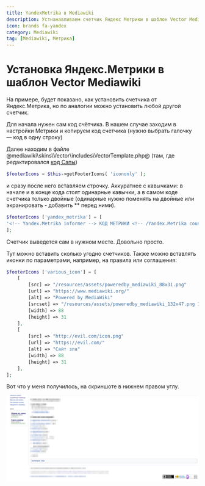 ```yaml
---
title: YandexMetrika в Mediawiki
description: Устнанавливаем счетчик Яндекс Метрики в шаблон Vector Mediawiki
icon: brands fa-yandex
category: Mediawiki
tag: [Mediawiki, Метрика]
---
```


# Установка Яндекс.Метрики в шаблон Vector Mediawiki

На примере, будет показано, как установить счетчика от Яндекс.Метрика, но по аналогии можно установить любой другой счетчик.

Для начала нужен сам код счётчика. В нашем случае заходим в настройки Метрики и копируем код счетчика (нужно выбрать галочку — код в одну строку)

Далее находим в файле @mediawiki\skins\Vector\includes\VectorTemplate.php@ (там, где редактировался [код Сапы](/mediawiki/sape))

```php
$footerIcons = $this->getFooterIcons( 'icononly' );
```

и сразу после него вставляем строчку. Аккуратнее с кавычками: в начале и в конце кода стоят одинарные кавычки, а в самом коде счетчика только двойные (одинарные нужно поменять на двойные или экранировать - добавить *\* перед ними).

```php
$footerIcons ['yandex_metrika'] = [
'<!-- Yandex.Metrika informer --> КОД МЕТРИКИ <!-- /Yandex.Metrika counter -->'
];
```

Счетчик выведется сам в нужном месте. Довольно просто.

Тут можно вставить сколько угодно счетчиков. Также можно вставлять иконки по параметрами, например, на правила или соглашения:

```php
$footerIcons ['various_icon'] = [
    [
        [src] => "/resources/assets/poweredby_mediawiki_88x31.png"
        [url] => "https://www.mediawiki.org/"
        [alt] => "Powered by MediaWiki"
        [srcset] => "/resources/assets/poweredby_mediawiki_132x47.png 1.5x, /resources/assets/poweredby_mediawiki_176x62.png 2x"
        [width] => 88
        [height] => 31
    ],
    [
        [src] => "http://evil.com/icon.png"
        [url] => "https://evil.com/"
        [alt] => "Сайт зла"
        [width] => 88
        [height] => 31
    ],
];
```

Вот что у меня получилось, на скриншоте в нижнем правом углу.

![Картинка](./metrika-1.png)
